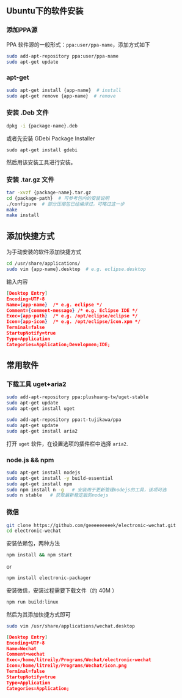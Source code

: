 ## Ubuntu下的软件安装

### 添加PPA源
PPA 软件源的一般形式：`ppa:user/ppa-name`，添加方式如下

``` bash
sudo add-apt-repository ppa:user/ppa-name
sudo apt-get update
```

### apt-get
``` bash
sudo apt-get install {app-name}  # install
sudo apt-get remove {app-name}  # remove
```

### 安装 .Deb 文件
``` bash
dpkg -i {package-name}.deb
```

或者先安装 GDebi Package Installer
```
sudo apt-get install gdebi
```
然后用该安装工具进行安装。

### 安装 .tar.gz 文件
``` bash
tar -xvzf {package-name}.tar.gz
cd {package-path}  # 可参考包内的安装说明
./configure  # 部分压缩包已经编译过，可略过这一步
make
make install
```

## 添加快捷方式

为手动安装的软件添加快捷方式

``` bash
cd /usr/share/applications/
sudo vim {app-name}.desktop  # e.g. eclipse.desktop
```

输入内容
``` json
[Desktop Entry]
Encoding=UTF-8
Name={app-name}  /* e.g. eclipse */
Comment={comment-message} /* e.g. Eclipse IDE */
Exec={app-path}  /* e.g. /opt/eclipse/eclipse */
Icon={app-icon}  /* e.g. /opt/eclipse/icon.xpm */
Terminal=false  
StartupNotify=true  
Type=Application  
Categories=Application;Developmen;IDE;
```


## 常用软件

### 下载工具 uget+aria2
``` bash
sudo add-apt-repository ppa:plushuang-tw/uget-stable
sudo apt-get update
sudo apt-get install uget
```

``` bash
sudo add-apt-repository ppa:t-tujikawa/ppa
sudo apt-get update
sudo apt-get install aria2
```

打开 `uget` 软件，在设置选项的插件栏中选择 `aria2`.

### node.js && npm
``` bash
sudo apt-get install nodejs
sudo apt-get install -y build-essential
sudo apt-get install npm
sudo npm install n -g   # 安装用于更新管理nodejs的工具，该项可选
sudo n stable   # 获取最新稳定版的nodejs
```

### 微信

``` bash
git clone https://github.com/geeeeeeeeek/electronic-wechat.git
cd electronic-wechat
```

安装依赖包，两种方法
``` bash
npm install && npm start
```
or
``` bash
npm install electronic-packager
```

安装微信，安装过程需要下载文件（约 40M ）
``` bash
npm run build:linux
```
然后为其添加快捷方式即可

``` bash
sudo vim /usr/share/applications/wechat.desktop
```

``` json
[Desktop Entry]
Encoding=UTF-8
Name=Wechat
Comment=wechat
Exec=/home/litreily/Programs/Wechat/electronic-wechat
Icon=/home/litreily/Programs/Wechat/icon.png
Terminal=false
StartupNotify=true
Type=Application
Categories=Application;
```
